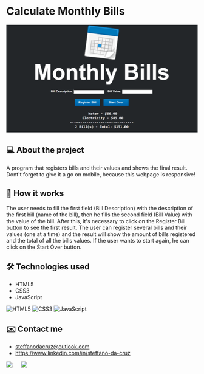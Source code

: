 # Calculate Monthly Bills
![Monthly Bills](/assets/images/readme-monthly-bills.png)

## 💻 About the project
A program that registers bills and their values and shows the final result. Dont't forget to give it a go on mobile, because this webpage is responsive!

## 🤔 How it works
The user needs to fill the first field (Bill Description) with the description of the first bill (name of the bill), then he fills the second field (Bill Value) with the value of the bill. After this, it's necessary to click on the Register Bill button to see the first result. The user can register several bills and their values (one at a time) and the result will show the amount of bills registered and the total of all the bills values. If the user wants to start again, he can click on the Start Over button.

## 🛠 Technologies used
- HTML5
- CSS3
- JavaScript
  
![HTML5](https://img.shields.io/badge/HTML5-E34F26?style=for-the-badge&logo=html5&logoColor=white)
![CSS3](https://img.shields.io/badge/CSS3-1572B6?style=for-the-badge&logo=css3&logoColor=white)
![JavaScript](https://img.shields.io/badge/JavaScript-323330?style=for-the-badge&logo=javascript&logoColor=F7DF1E)

## ✉️ Contact me
- steffanodacruz@outlook.com
- https://www.linkedin.com/in/steffano-da-cruz
  
<a href="mailto:steffanodacruz@outlook.com"><img src="https://img.shields.io/badge/Outlook-blue?style=for-the-badge&logo=microsoftoutlook" style="margin-right: 2vw" target="_blank"></a>
<a href="https://www.linkedin.com/in/steffano-da-cruz/" target="_blank"><img src="https://img.shields.io/badge/-LinkedIn-%230077B5?style=for-the-badge&logo=linkedin&logoColor=white" style="margin-right: 2vw" target="_blank"></a>
